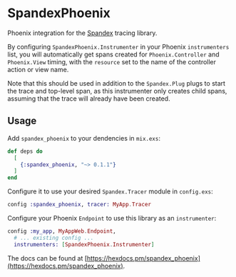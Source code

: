 # SpandexPhoenix

Phoenix integration for the
[Spandex](https://github.com/spandex-project/spandex) tracing library.

By configuring `SpandexPhoenix.Instrumenter` in your Phoenix `instrumenters`
list, you will automatically get spans created for `Phoenix.Controller` and
`Phoenix.View` timing, with the `resource` set to the name of the controller
action or view name.

Note that this should be used in addition to the `Spandex.Plug` plugs to start
the trace and top-level span, as this instrumenter only creates child spans,
assuming that the trace will already have been created.

## Usage

Add `spandex_phoenix` to your dendencies in `mix.exs`:

```elixir
def deps do
  [
    {:spandex_phoenix, "~> 0.1.1"}
  ]
end
```

Configure it to use your desired `Spandex.Tracer` module in `config.exs`:

```elixir
config :spandex_phoenix, tracer: MyApp.Tracer
```

Configure your Phoenix `Endpoint` to use this library as an `instrumenter`:

```elixir
config :my_app, MyAppWeb.Endpoint,
  # ... existing config ...
  instrumenters: [SpandexPhoenix.Instrumenter]
```

The docs can be found at
[https://hexdocs.pm/spandex_phoenix](https://hexdocs.pm/spandex_phoenix).
